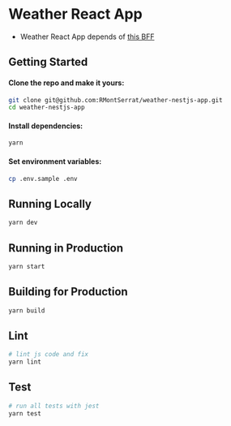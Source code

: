 # Weather React App

- Weather React App depends of [this BFF](https://github.com/RMontSerrat/weather-nestjs-app)

## Getting Started

#### Clone the repo and make it yours:

```bash
git clone git@github.com:RMontSerrat/weather-nestjs-app.git
cd weather-nestjs-app
```

#### Install dependencies:

```bash
yarn
```

#### Set environment variables:

```bash
cp .env.sample .env
```

## Running Locally

```bash
yarn dev
```

## Running in Production

```bash
yarn start
```

## Building for Production

```bash
yarn build
```

## Lint

```bash
# lint js code and fix
yarn lint
```

## Test

```bash
# run all tests with jest
yarn test
```
